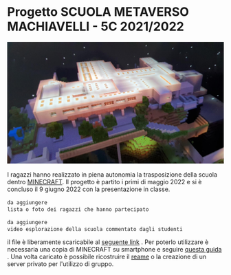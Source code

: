 # Progetto SCUOLA METAVERSO MACHIAVELLI - 5C 2021/2022

![Alt text](./img/scuola_alto.jpeg?raw=true "Scuola vista dall'alto")

I ragazzi hanno realizzato in piena autonomia la trasposizione della scuola dentro [MINECRAFT](https://en.wikipedia.org/wiki/Minecraft). Il progetto è partito i primi di maggio 2022 e si è concluso il 9 giugno 2022 con la presentazione in classe.

```
da aggiungere
lista o foto dei ragazzi che hanno partecipato
```

```
da aggiungere
video esplorazione della scuola commentato dagli studenti
```

il file è liberamente scaricabile al [seguente link](data/scuola_machiavelli_5_c_2021_2022_minecraft.zip) . Per poterlo utilizzare è necessaria una copia di MINECRAFT su smartphone e seguire [questa guida](https://www.youtube.com/watch?v=p-XCXRgnmxg) . Una volta caricato è possibile ricostruire il [reame](https://www.minecraft.net/en-us/realms) o la creazione di un server privato per l'utilizzo di gruppo.
